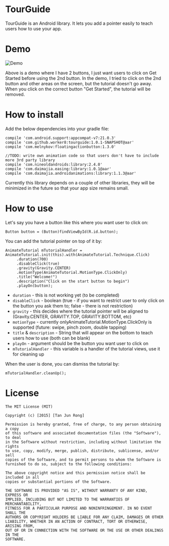 # TourGuide
TourGuide is an Android library. It lets you add a pointer easily to teach users how to use your app.

# Demo
![Demo](https://raw.githubusercontent.com/worker8/all_my_media_files/master/device-2015-06-16-155917.gif)

Above is a demo where I have 2 buttons, I just want users to click on Get Started before using the 2nd button. 
In the demo, I tried to click on the 2nd button and other areas on the screen, but the tutorial doesn't go away. When you click on the correct button "Get Started", the tutorial will be removed.

# How to install
Add the below dependencies into your gradle file:

    compile 'com.android.support:appcompat-v7:21.0.3'
    compile 'com.github.worker8:tourguide:1.0.1-SNAPSHOT@aar'
    compile 'com.melnykov:floatingactionbutton:1.3.0'
    
    //TODO: write own animation code so that users don't have to include more 3rd party library
    compile 'com.nineoldandroids:library:2.4.0'
    compile 'com.daimajia.easing:library:1.0.1@aar'
    compile 'com.daimajia.androidanimations:library:1.1.3@aar'

Currently this library depends on a couple of other libraries, they will be minimized in the future so that your app size remains small.

# How to use
Let's say you have a button like this where you want user to click on:

    Button button = (Button)findViewById(R.id.button);

You can add the tutorial pointer on top of it by:

    AnimateTutorial mTutorialHandler = AnimateTutorial.init(this).with(AnimateTutorial.Technique.Click)
         .duration(700)
         .disableClick(true)
         .gravity(Gravity.CENTER)
         .motionType(AnimateTutorial.MotionType.ClickOnly)
         .title("Welcome!")
         .description("Click on the start button to begin")
         .playOn(button);

- `duration` - this is not working yet (to be completed)
- `disableClick` - boolean (true - if you want to restrict user to only click on the button you ask them to; false - there is not restriction)
- `gravity` - this decides where the tutorial pointer will be aligned to (Gravity.CENTER, GRAVITY.TOP, GRAVITY.BOTTOM, etc)
- `motionType` - currently onlyAnimateTutorial.MotionType.ClickOnly is supported (future: swipe, pinch zoom, double tapping)
- `title` & `description` - String that will appear on the bottom to teach users how to use (both can be blank)
- `playOn` - argument should be the button you want user to click on
- `mTutorialHandler` - this variable is a handler of the tutorial views, use it for cleaning up

When the user is done, you can dismiss the tutorial by:

    mTutorialHandler.cleanUp();

# License

    The MIT License (MIT)
    
    Copyright (c) [2015] [Tan Jun Rong]
    
    Permission is hereby granted, free of charge, to any person obtaining a copy
    of this software and associated documentation files (the "Software"), to deal
    in the Software without restriction, including without limitation the rights
    to use, copy, modify, merge, publish, distribute, sublicense, and/or sell
    copies of the Software, and to permit persons to whom the Software is
    furnished to do so, subject to the following conditions:
    
    The above copyright notice and this permission notice shall be included in all
    copies or substantial portions of the Software.
    
    THE SOFTWARE IS PROVIDED "AS IS", WITHOUT WARRANTY OF ANY KIND, EXPRESS OR
    IMPLIED, INCLUDING BUT NOT LIMITED TO THE WARRANTIES OF MERCHANTABILITY,
    FITNESS FOR A PARTICULAR PURPOSE AND NONINFRINGEMENT. IN NO EVENT SHALL THE
    AUTHORS OR COPYRIGHT HOLDERS BE LIABLE FOR ANY CLAIM, DAMAGES OR OTHER
    LIABILITY, WHETHER IN AN ACTION OF CONTRACT, TORT OR OTHERWISE, ARISING FROM,
    OUT OF OR IN CONNECTION WITH THE SOFTWARE OR THE USE OR OTHER DEALINGS IN THE
    SOFTWARE.

